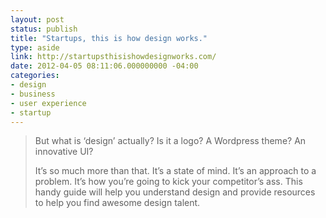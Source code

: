 ```yaml
---
layout: post
status: publish
title: "Startups, this is how design works."
type: aside
link: http://startupsthisishowdesignworks.com/
date: 2012-04-05 08:11:06.000000000 -04:00
categories:
- design
- business
- user experience
- startup
---
```

> But what is &lsquo;design&rsquo; actually? Is it a logo? A Wordpress theme? An innovative UI?
> 
> It&rsquo;s so much more than that. It&rsquo;s a state of mind. It&rsquo;s an approach to a problem. It&rsquo;s how you&rsquo;re going to kick your competitor&rsquo;s ass. This handy guide will help you understand design and provide resources to help you find awesome design talent.